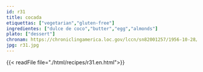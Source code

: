```yaml
---
id: r31
title: cocada
etiquettas: ["vegetarian","gluten-free"]
ingredientes: ["dulce de coco","butter","egg","almonds"]
plato: ["dessert"]
chronam: https://chroniclingamerica.loc.gov/lccn/sn82001257/1956-10-28/ed-1/seq-5/
jpg: r31.jpg
---
```


{{< readFile file="./html/recipes/r31.en.html">}}